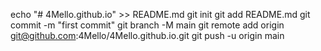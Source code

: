 echo "# 4Mello.github.io" >> README.md
git init
git add README.md
git commit -m "first commit"
git branch -M main
git remote add origin git@github.com:4Mello/4Mello.github.io.git
git push -u origin main

